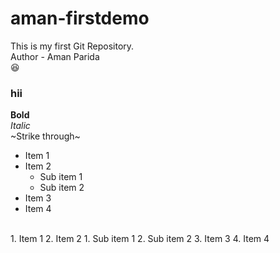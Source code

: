 # aman-firstdemo
This is my first Git Repository.
<br>
Author - Aman Parida
<br>
😆
<br>
### hii
**Bold**
<br>
*Italic*
<br>
~Strike through~
<br>
- Item 1
- Item 2
  - Sub item 1
  - Sub item 2
- Item 3
- Item 4
<br>
1. Item 1
2. Item 2
   1. Sub item 1
   2. Sub item 2
3. Item 3
4. Item 4
